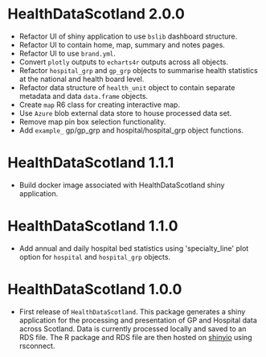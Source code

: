 # HealthDataScotland 2.0.0

* Refactor UI of shiny application to use `bslib` dashboard structure.
* Refactor UI to contain home, map, summary and notes pages.
* Refactor UI to use `brand.yml`.
* Convert `plotly` outputs to `echarts4r` outputs across all objects.
* Refactor `hospital_grp` and `gp_grp` objects to summarise health statistics at the national and health board level.
* Refactor data structure of `health_unit` object to contain separate metadata and data `data.frame` objects.
* Create `map` R6 class for creating interactive map.
* Use `Azure` blob external data store to house processed data set.
* Remove map pin box selection functionality.
* Add `example_` gp/gp_grp and hospital/hospital_grp object functions.

# HealthDataScotland 1.1.1

* Build docker image associated with HealthDataScotland shiny application.

# HealthDataScotland 1.1.0

* Add annual and daily hospital bed statistics using 'specialty_line' plot option for `hospital` and `hospital_grp` objects.

# HealthDataScotland 1.0.0

* First release of `HealthDataScotland`. This package generates a shiny application for the processing and presentation of GP and Hospital data across Scotland. Data is currently processed locally and saved to an RDS file. The R package and RDS
file are then hosted on [shinyio](https://jack-sleight.shinyapps.io/healthdatascotland/) using rsconnect.
